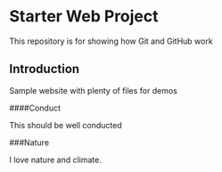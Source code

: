 # Starter Web Project

This repository is for showing how Git and GitHub work

## Introduction

Sample website with plenty of files for demos

####Conduct

This should be well conducted

###Nature

I love nature and climate.